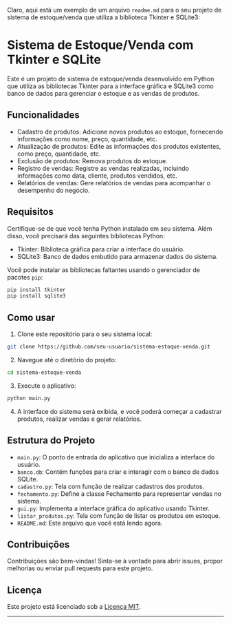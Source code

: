 Claro, aqui está um exemplo de um arquivo `readme.md` para o seu projeto de sistema de estoque/venda que utiliza a biblioteca Tkinter e SQLite3:

# Sistema de Estoque/Venda com Tkinter e SQLite

Este é um projeto de sistema de estoque/venda desenvolvido em Python que utiliza as bibliotecas Tkinter para a interface gráfica e SQLite3 como banco de dados para gerenciar o estoque e as vendas de produtos.

## Funcionalidades

- Cadastro de produtos: Adicione novos produtos ao estoque, fornecendo informações como nome, preço, quantidade, etc.
- Atualização de produtos: Edite as informações dos produtos existentes, como preço, quantidade, etc.
- Exclusão de produtos: Remova produtos do estoque.
- Registro de vendas: Registre as vendas realizadas, incluindo informações como data, cliente, produtos vendidos, etc.
- Relatórios de vendas: Gere relatórios de vendas para acompanhar o desempenho do negócio.

## Requisitos

Certifique-se de que você tenha Python instalado em seu sistema. Além disso, você precisará das seguintes bibliotecas Python:

- Tkinter: Biblioteca gráfica para criar a interface do usuário.
- SQLite3: Banco de dados embutido para armazenar dados do sistema.

Você pode instalar as bibliotecas faltantes usando o gerenciador de pacotes `pip`:

```bash
pip install tkinter
pip install sqlite3
```

## Como usar

1. Clone este repositório para o seu sistema local:

```bash
git clone https://github.com/seu-usuario/sistema-estoque-venda.git
```

2. Navegue até o diretório do projeto:

```bash
cd sistema-estoque-venda
```

3. Execute o aplicativo:

```bash
python main.py
```

4. A interface do sistema será exibida, e você poderá começar a cadastrar produtos, realizar vendas e gerar relatórios.

## Estrutura do Projeto

- `main.py`: O ponto de entrada do aplicativo que inicializa a interface do usuário.
- `banco.db`: Contém funções para criar e interagir com o banco de dados SQLite.
- `cadastro.py`: Tela com função de realizar cadastros dos produtos.
- `fechamento.py`: Define a classe Fechamento para representar vendas no sistema.
- `gui.py`: Implementa a interface gráfica do aplicativo usando Tkinter.
- `listar_produtos.py`: Tela com função de listar os produtos em estoque.
- `README.md`: Este arquivo que você está lendo agora.

## Contribuições

Contribuições são bem-vindas! Sinta-se à vontade para abrir issues, propor melhorias ou enviar pull requests para este projeto.

## Licença

Este projeto está licenciado sob a [Licença MIT](LICENSE).

---


